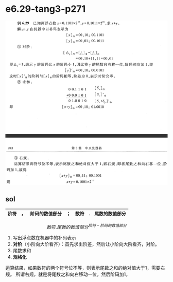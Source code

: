 
# e6.29-tang3-p271

![](e6.29-tang3-p271.png)

## sol

| 阶符  | ，   | 阶码的数值部分 | ；   | 数符  | .   | 尾数的数值部分 |
| --- | --- | ------- | --- | --- | --- | ------- |
$$
数符.尾数的数值部分^{阶符-阶码的数值部分}
$$

1. 写出浮点数在机器中的补码表示
2. **对阶**（小阶向大阶看齐）：首先求出阶差，然后让小阶向大阶看齐，对阶。
3. 尾数求和
4. **规格化**

运算结果，如果数符的两个符号位不等，则表示尾数之和的绝对值大于1，需要右规。
所谓右规，就是将尾数之和向右移动一位，然后阶码加1。